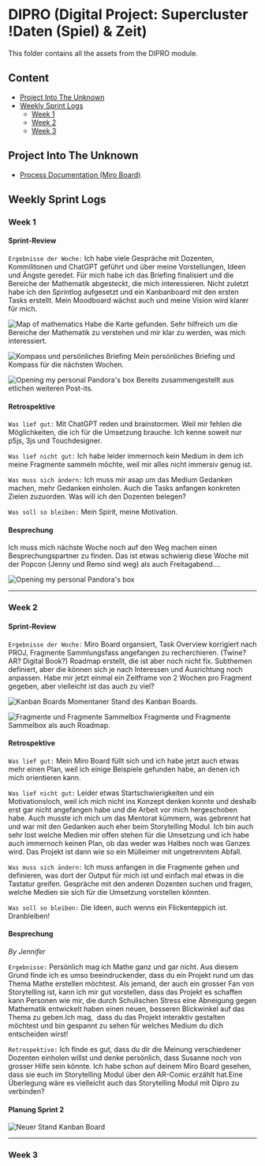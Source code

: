 # DIPRO (Digital Project: Supercluster !Daten (Spiel) & Zeit)
This folder contains all the assets from the DIPRO module. 

## Content
- [Project Into The Unknown](#project-into-the-unknown)
- [Weekly Sprint Logs](#weekly-sprint-logs)
    - [Week 1](#week-1)
    - [Week 2](#week-2)
    - [Week 3](#week-3)

## Project Into The Unknown
* [Process Documentation (Miro Board)](https://miro.com/app/board/uXjVJGySQIA=/?share_link_id=773862506291)

<!-- 
* `What is it about? -` Into The Unknown is an exploaration of my mathematical abilities and my creativity. The project is a digital interactive narrative that takes the user on a journey through a surreal landscape filled with abstract shapes and patterns. The user can interact with the environment by clicking on different elements, which will trigger animations and sound effects. The project is designed to be immersive and engaging, allowing the user to explore and discover new things as they navigate through the world.
-->

## Weekly Sprint Logs
### Week 1
#### Sprint-Review
`Ergebnisse der Woche:` Ich habe viele Gespräche mit Dozenten, Kommilitonen und ChatGPT geführt und über meine Vorstellungen, Ideen und Ängste geredet. Für mich habe ich das Briefing finalisiert und die Bereiche der Mathematik abgesteckt, die mich interessieren. Nicht zuletzt habe ich den Sprintlog aufgesetzt und ein Kanbanboard mit den ersten Tasks erstellt. Mein Moodboard wächst auch und meine Vision wird klarer für mich.

![Map of mathematics](./pics/Dipro1.png)
Habe die Karte gefunden. Sehr hilfreich um die Bereiche der Mathematik zu verstehen und mir klar zu werden, was mich interessiert.

![Kompass und persönliches Briefing](./pics/Dipro2.png)
Mein persönliches Briefing und Kompass für die nächsten Wochen.

![Opening my personal Pandora's box](./pics/Dipro3.png)
Bereits zusammengestellt aus etlichen weiteren Post-its.

#### Retrospektive
`Was lief gut:` Mit ChatGPT reden und brainstormen. Weil mir fehlen die Möglichkeiten, die ich für die Umsetzung brauche. Ich kenne soweit nur p5js, 3js und Touchdesigner.

`Was lief nicht gut:` Ich habe leider immernoch kein Medium in dem ich meine Fragmente sammeln möchte, weil mir alles nicht immersiv genug ist.

`Was muss sich ändern:` Ich muss mir asap um das Medium Gedanken machen, mehr Gedanken einholen. Auch die Tasks anfangen konkreten Zielen zuzuorden. Was will ich den Dozenten belegen?

`Was soll so bleiben:` Mein Spirit, meine Motivation.

#### Besprechung
Ich muss mich nächste Woche noch auf den Weg machen einen Besprechungspartner zu finden. Das ist etwas schwierig diese Woche mit der Popcon (Jenny und Remo sind weg) als auch Freitagabend....

![Opening my personal Pandora's box](./pics/Dipro4.png)


---
### Week 2
#### Sprint-Review
`Ergebnisse der Woche:` Miro Board organsiert, Task Overview korrigiert nach PROJ, Fragmente Sammlungsfass angefangen zu recherchieren. (Twine? AR? Digital Book?) Roadmap erstellt, die ist aber noch nicht fix. Subthemen definiert, aber die können sich je nach Interessen und Ausrichtung noch anpassen. Habe mir jetzt einmal ein Zeitframe von 2 Wochen pro Fragment gegeben, aber vielleicht ist das auch zu viel?

![Kanban Boards](./pics/Dipro5.png)
Momentaner Stand des Kanban Boards.

![Fragmente und Fragmente Sammelbox](./pics/Dipro6.png)
Fragmente und Fragmente Sammelbox als auch Roadmap.


#### Retrospektive
`Was lief gut:` Mein Miro Board füllt sich und ich habe jetzt auch etwas mehr einen Plan, weil ich einige Beispiele gefunden habe, an denen ich mich orientieren kann.

`Was lief nicht gut:` Leider etwas Startschwierigkeiten und ein Motivationsloch, weil ich mich nicht ins Konzept denken konnte und deshalb erst gar nicht angefangen habe und die Arbeit vor mich hergeschoben habe. Auch musste ich mich um das Mentorat kümmern, was gebrennt hat und war mit den Gedanken auch eher beim Storytelling Modul. Ich bin auch sehr lost welche Medien mir offen stehen für die Umsetzung und ich habe auch immernoch keinen Plan, ob das weder was Halbes noch was Ganzes wird. Das Projekt ist dann wie so ein Mülleimer mit ungetrenntem Abfall.

`Was muss sich ändern:` Ich muss anfangen in die Fragmente gehen und definieren, was dort der Output für mich ist und einfach mal etwas in die Tastatur greifen. Gespräche mit den anderen Dozenten suchen und fragen, welche Medien sie sich für die Umsetzung vorstellen könnten.

`Was soll so bleiben:` Die Ideen, auch wenns ein Flickenteppich ist. Dranbleiben!

#### Besprechung
*By Jennifer*

`Ergebnisse:` Persönlich mag ich Mathe ganz und gar nicht. Aus diesem Grund finde ich es umso beeindruckender, dass du ein Projekt rund um das Thema Mathe erstellen möchtest. Als jemand, der auch ein grosser Fan von Storytelling ist, kann ich mir gut vorstellen, dass das Projekt es schaffen kann Personen wie mir, die durch Schulischen Stress eine Abneigung gegen Mathematik entwickelt haben einen neuen, besseren Blickwinkel auf das Thema zu geben.Ich mag,  dass du das Projekt interaktiv gestalten möchtest und bin gespannt zu sehen für welches Medium du dich entscheiden wirst!

`Retrospektive:` Ich finde es gut, dass du dir die Meinung verschiedener Dozenten einholen willst und denke persönlich, dass Susanne noch von grosser Hilfe sein könnte. Ich habe schon auf deinem Miro Board gesehen, dass sie euch im Storytelling Modul über den AR-Comic erzählt hat.Eine Überlegung wäre es vielleicht auch das Storytelling Modul mit Dipro zu verbinden?

#### Planung Sprint 2
![Neuer Stand Kanban Board](./pics/Dipro7.png)

---
### Week 3